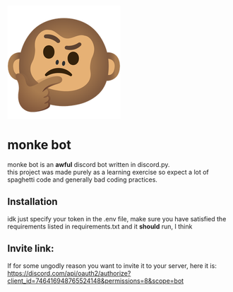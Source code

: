![monke bot logo](/media/logo.png)
# monke bot

monke bot is an **awful** discord bot written in discord.py.  
this project was made purely as a learning exercise so expect a lot of spaghetti code and generally bad coding practices.

## Installation
idk just specify your token in the .env file, make sure you have satisfied the requirements listed in requirements.txt and it **should** run, I think

## Invite link:
If for some ungodly reason you want to invite it to your server, here it is:  
https://discord.com/api/oauth2/authorize?client_id=746416948765524148&permissions=8&scope=bot
